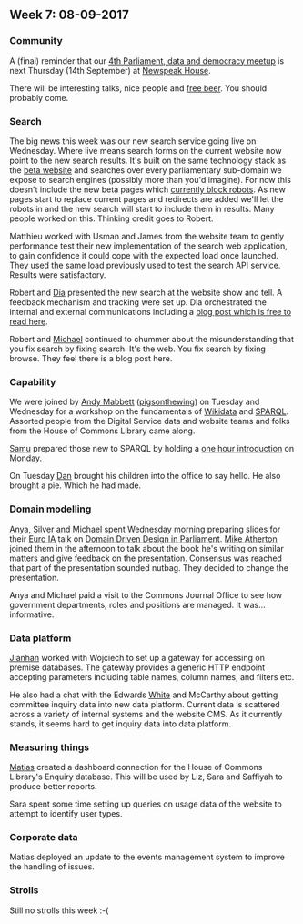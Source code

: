 ## Week 7: 08-09-2017

### Community

A (final) reminder that our [4th Parliament, data and democracy meetup](https://attending.io/events/parliament-data-and-democracy-meetup-4) is next Thursday (14th September) at [Newspeak House](https://www.nwspk.com/). 

There will be interesting talks, nice people and [free beer](https://www.howtogeek.com/howto/31717/what-do-the-phrases-free-speech-vs.-free-beer-really-mean/). You should probably come.

### Search

The big news this week was our new search service going live on Wednesday. Where live means search forms on the current website now point to the new search results. It's built on the same technology stack as the [beta website](https://beta.parliament.uk/) and searches over every parliamentary sub-domain we expose to search engines (possibly more than you'd imagine). For now this doesn't include the new beta pages which [currently block robots](http://www.robotstxt.org/robotstxt.html). As new pages start to replace current pages and redirects are added we'll let the robots in and the new search will start to include them in results. Many people worked on this. Thinking credit goes to Robert.

Matthieu worked with Usman and James from the website team to gently performance test their new implementation of the search web application, to gain confidence it could cope with the expected load once launched. They used the same load previously used to test the search API service. Results were satisfactory.

Robert and [Dia](https://twitter.com/DN78) presented the new search at the website show and tell. A feedback mechanism and tracking were set up. Dia orchestrated the internal and external communications including a [blog post which is free to read here](https://pds.blog.parliament.uk/2017/09/06/launching-the-new-search-service-on-parliament-uk/).

Robert and [Michael](https://twitter.com/fantasticlife) continued to chummer about the misunderstanding that you fix search by fixing search. It's the web. You fix search by fixing browse. They feel there is a blog post here.

### Capability

We were joined by [Andy Mabbett](https://twitter.com/pigsonthewing) ([pigsonthewing](https://www.wikidata.org/wiki/User:Pigsonthewing/2017-09)) on Tuesday and Wednesday for a workshop on the fundamentals of [Wikidata](https://www.wikidata.org) and [SPARQL](https://en.wikipedia.org/wiki/SPARQL). Assorted people from the Digital Service data and website teams and folks from the House of Commons Library came along.

[Samu](https://twitter.com/langsamu) prepared those new to SPARQL by holding a [one hour introduction](https://twitter.com/langsamu/status/905163842589773824) on Monday.

On Tuesday [Dan](https://twitter.com/dasbarrett) brought his children into the office to say hello. He also brought a pie. Which he had made.

### Domain modelling

[Anya](https://twitter.com/bitten_), [Silver](https://twitter.com/silveroliver) and Michael spent Wednesday morning preparing slides for their [Euro IA](http://euroia.org/) talk on [Domain Driven Design in Parliament](http://euroia.org/sessions/domain-driven-design-at-uk-parliament). [Mike Atherton](https://twitter.com/mikeatherton) joined them in the afternoon to talk about the book he's writing on similar matters and give feedback on the presentation. Consensus was reached that part of the presentation sounded nutbag. They decided to change the presentation.

Anya and Michael paid a visit to the Commons Journal Office to see how government departments, roles and positions are managed. It was... informative.

### Data platform

[Jianhan](https://twitter.com/jianhanzhu) worked with Wojciech to set up a gateway for accessing on premise databases. The gateway provides a generic HTTP endpoint accepting parameters including table names, column names, and filters etc.

He also had a chat with the Edwards [White](https://twitter.com/ewhitur) and McCarthy about getting committee inquiry data into new data platform. Current data is scattered across a variety of internal systems and the website CMS. As it currently stands, it seems hard to get inquiry data into data platform.

### Measuring things

[Matias](https://twitter.com/matiasgermanico) created a dashboard connection for the House of Commons Library's Enquiry database. This will be used by Liz, Sara and Saffiyah to produce better reports.

Sara spent some time setting up queries on usage data of the website to attempt to identify user types.

### Corporate data

Matias deployed an update to the events management system to improve the handling of issues.


### Strolls

Still no strolls this week :-(



